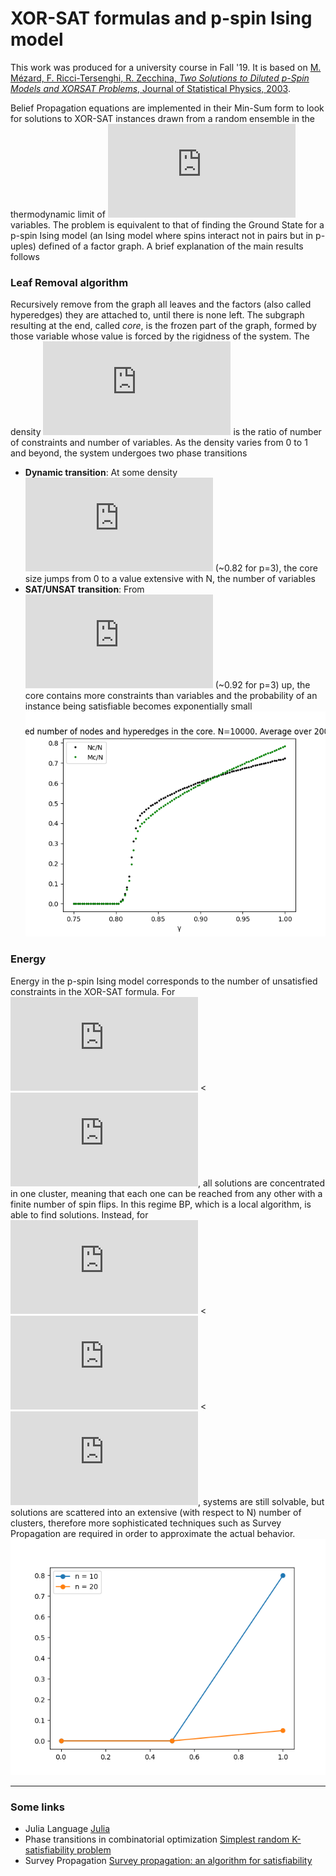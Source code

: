 # XOR-SAT formulas and p-spin Ising model
This work was produced for a university course in Fall '19. 
It is based on [M. Mézard, F. Ricci-Tersenghi, R. Zecchina, *Two Solutions to Diluted p-Spin Models
and XORSAT Problems*, Journal of Statistical Physics, 2003](http://chimera.roma1.infn.it/FEDERICO/Publications_files/2003_JSP_111_505.pdf).

Belief Propagation equations are implemented in their Min-Sum form to look for solutions to XOR-SAT instances drawn from a random ensemble in the thermodynamic limit of ![Ninf](https://latex.codecogs.com/gif.latex?N%5Crightarrow%20%5Cinfty) variables. 
The problem is equivalent to that of finding the Ground State for a p-spin Ising model (an Ising model where spins interact not in pairs but in p-uples) defined of a factor graph.
A brief explanation of the main results follows
### Leaf Removal algorithm
 Recursively remove from the graph all leaves and the factors (also called hyperedges) they are attached to, until there is none left. The subgraph resulting at the end, called *core*, is the frozen part of the graph, formed by those variable whose value is forced by the rigidness of the system.
 The density ![gamma](https://latex.codecogs.com/gif.latex?%5Cgamma) is the ratio of number of constraints and number of variables. As the density varies from 0 to 1 and beyond, the system undergoes two phase transitions
 - **Dynamic transition**: At some density ![gammad](https://latex.codecogs.com/gif.latex?%5Cgamma_d) (~0.82 for p=3), the core size jumps from 0 to a value extensive with N, the number of variables 
 - **SAT/UNSAT transition**: From![gammac](https://latex.codecogs.com/gif.latex?%5Cgamma_c) (~0.92 for p=3) up,  the core contains more constraints than variables and the probability of an instance being satisfiable becomes exponentially small ![core](https://github.com/stecrotti/xorsat/blob/master/images/core.png?raw=true "Core")
 
 ### Energy
 Energy in the p-spin Ising model corresponds to the number of unsatisfied constraints in the XOR-SAT formula. For ![gamma](https://latex.codecogs.com/gif.latex?%5Cgamma)  < ![gammad](https://latex.codecogs.com/gif.latex?%5Cgamma_d), all solutions are concentrated in one cluster, meaning that each one can be reached from any other with a finite number of spin flips. In this regime BP, which is a local algorithm, is able to find solutions. Instead, for ![gammad](https://latex.codecogs.com/gif.latex?%5Cgamma_d) < ![gamma](https://latex.codecogs.com/gif.latex?%5Cgamma) < ![gammac](https://latex.codecogs.com/gif.latex?%5Cgamma_c), systems are still solvable, but solutions are scattered into an extensive (with respect to N) number of clusters, therefore more sophisticated techniques such as Survey Propagation are required in order
to approximate the actual behavior.
![energy](https://github.com/stecrotti/xorsat/blob/master/images/energy.png?raw=true  "Energy")
 
 ------------
 ### Some links
 - Julia Language [Julia](https://julialang.org/)
- Phase transitions in combinatorial optimization [Simplest random K-satisfiability problem](https://arxiv.org/abs/cond-mat/0011181)
- Survey Propagation [Survey propagation: an algorithm for satisfiability](https://arxiv.org/abs/cs/0212002)
 
 

  
 


<!--stackedit_data:
eyJoaXN0b3J5IjpbLTExMzU1NjcyMzUsLTgxNzQ3MzQ5NSwxND
UzNzU1OTI0LDE1NDMzMzE2MTQsMjEyMjcwNzk3NCwtMTI3MDMy
MTEyOSwtMTkyMzc2MTk2MCwyNzA0Mzk2MzgsLTQ4NDg2MTEzOS
wxMTI0MzM0NjMxLC05NTU4MDU4NDEsLTIwOTY3ODkyMjAsMTA1
OTg5Mjk1MCwyMDgzNjc0OTMsMTAyNTg1NTczNV19
-->